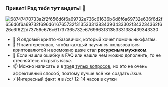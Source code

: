 ### Привет! Рад тебя тут видеть! 👋
![68747470733a2f2f656d6f6a69732e736c61636b6d6f6a69732e636f6d2f656d6f6a69732f696d616765732f313533313834393433302f343234362f626c6f622d73756e676c61737365732e6769663f31353331383439343330](https://github.com/ShyaTech/ShyaTech/assets/121751505/e310a8c0-2873-4149-9db4-dacdd6237830)
- 👋 Я олдовый крипто-базовичок, который хочет помочь ньюфагам.
- 🌱 Я заинтересован, чтобы каждый научился пользоваться криптовалютой и возможно даже стал <strong>ресурсным мужиком</strong>.
- 👀 Если нашли ошибку в FAQ или нашли чем можно дополнить, то не стесняйтесь открыть <i>issue</i>.
- 📫 Можно написать и в <a href="https://2ch.hk/cc/res/229275.html">тред тупых вопросов</a>, но это не очень эффективный способ, поэтому лучше всё же создать <i>issue</i>.
- ⚡️ Интересный факт: я в /cc/ 12-14 часов в сутки

